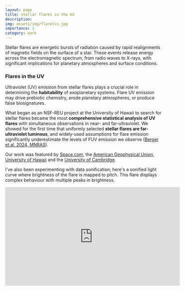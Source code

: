 ```yaml
---
layout: page
title: stellar flares in the UV
description: 
img: assets/img/flarelcs.jpg
importance: 1
category: work
---
```


Stellar flares are energetic bursts of radiation caused by rapid realignments of magnetic fields on the surface of a star. These events release energy across the electromagnetic spectrum, from radio waves to X-rays, with significant implications for planetary atmospheres and surface conditions.

### Flares in the UV

Ultraviolet (UV) emission from stellar flares plays a crucial role in determining the **habitability** of exoplanetary systems. Flare UV emission may drive prebiotic chemistry, erode planetary atmospheres, or produce false biosignatures.

What began as an NSF-REU project at the University of Hawaii to search for stellar flares became the most **comprehensive statistical analysis of UV flares** with simultaneous observations in near- and far-ultraviolet. We showed for the first time that uniformly selected **stellar flares are far-ultraviolet luminous**, and widely-used assumptions for flare emission significantly underestimate the levels of FUV emission we observe ([Berger et al. 2024, MNRAS](https://academic.oup.com/mnras/article/532/4/4436/7725642)).

Our work was featured by [Space.com](https://www.space.com/red-dwarf-stars-uv-radation-harmful-to-life), the [American Geophysical Union](https://eos.org/articles/small-stars-produce-mighty-uv-flares), [University of Hawaii](https://www.hawaii.edu/news/2024/08/05/risks-to-planets-that-could-host-life/) and the [University of Cambridge](https://www.cam.ac.uk/research/news/astronomers-uncover-risks-to-planets-that-could-host-life).

I've also been experimenting with data sonification; here's a sonified light curve where brightness of the flare is mapped to pitch. This flare displays complex behaviour with multiple peaks in brightness.

<iframe width="560" height="315" src="https://www.youtube.com/embed/GS9zs6-GDws?si=R0ovySS7AW7R5hLk" title="YouTube video player" frameborder="0" allow="accelerometer; autoplay; clipboard-write; encrypted-media; gyroscope; picture-in-picture; web-share" referrerpolicy="strict-origin-when-cross-origin" allowfullscreen></iframe>
